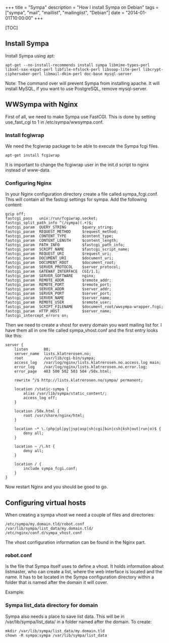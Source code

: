 +++
title = "Sympa"
description = "How I install Sympa on Debian"
tags = ["sympa", "mail", "maillist", "mailinglist", "Debian"]
date = "2014-01-01T10:00:00"
+++

[TOC]

## Install Sympa

Install Sympa using apt:

    
    apt-get --no-install-recommends install sympa libmime-types-perl libxml-sax-expat-perl libfile-nfslock-perl libsoap-lite-perl libcrypt-ciphersaber-perl libmail-dkim-perl doc-base mysql-server

Note: The command over will prevent Sympa from installing apache. It will install MySQL, if you want to use PostgreSQL, remove mysql-server.

## WWSympa with Nginx
First of all, we need to make Sympa use FastCGI. This is done by setting use_fast_cgi to 1 in /etc/sympa/wwsympa.conf.

### Install fcgiwrap
We need the fcgiwrap package to be able to execute the Sympa fcgi files.

    
    apt-get install fcgiwrap

It is important to change the fcgiwrap user in the init.d script to nginx instead of www-data.

### Configuring Nginx

In your Nginx configuration directory create a file called sympa_fcgi.conf. This will contain all the fastcgi settings for sympa. Add the following content:

    
    gzip off;
    fastcgi_pass   unix:/run/fcgiwrap.socket;
    fastcgi_split_path_info ^(/sympa)(.+)$;
    fastcgi_param  QUERY_STRING       $query_string;
    fastcgi_param  REQUEST_METHOD     $request_method;
    fastcgi_param  CONTENT_TYPE       $content_type;
    fastcgi_param  CONTENT_LENGTH     $content_length;
    fastcgi_param  PATH_INFO          $fastcgi_path_info;
    fastcgi_param  SCRIPT_NAME        $fastcgi_script_name;
    fastcgi_param  REQUEST_URI        $request_uri;
    fastcgi_param  DOCUMENT_URI       $document_uri;
    fastcgi_param  DOCUMENT_ROOT      $document_root;
    fastcgi_param  SERVER_PROTOCOL    $server_protocol;
    fastcgi_param  GATEWAY_INTERFACE  CGI/1.1;
    fastcgi_param  SERVER_SOFTWARE    nginx;
    fastcgi_param  REMOTE_ADDR        $remote_addr;
    fastcgi_param  REMOTE_PORT        $remote_port;
    fastcgi_param  SERVER_ADDR        $server_addr;
    fastcgi_param  SERVER_PORT        $server_port;
    fastcgi_param  SERVER_NAME        $server_name;
    fastcgi_param  REMOTE_USER        $remote_user;
    fastcgi_param  SCRIPT_FILENAME    $document_root/wwsympa-wrapper.fcgi;
    fastcgi_param  HTTP_HOST          $server_name;
    fastcgi_intercept_errors on;

Then we need to create a vhost for every domain you want mailing list for. I have them all in one file called sympa_vhost.conf and the first entry looks like this:

    
    server {
        listen       80;
        server_name  lists.klatrerosen.no;
        root         /usr/lib/cgi-bin/sympa;
        access_log   /var/log/nginx/lists.klatrerosen.no.access.log main;
        error_log    /var/log/nginx/lists.klatrerosen.no.error.log;
        error_page   403 500 502 503 504 /50x.html;

        rewrite ^/$ http://lists.klatrerosen.no/sympa/ permanent;

        location /static-sympa {
            alias /var/lib/sympa/static_content/;
            access_log off;
        }

        location /50x.html {
            root /usr/share/nginx/html;
        }

        location ~* \.(php|pl|py|jsp|asp|sh|cgi|bin|csh|ksh|out|run|o)$ {
            deny all;
        }

        location ~ /\.ht {
            deny all;
        }

        location / {
            include sympa_fcgi.conf;
        }
    }

Now restart Nginx and you should be good to go.


## Configuring virtual hosts
When creating a sympa vhost we need a couple of files and directories:

    
    /etc/sympa/my.domain.tld/robot.conf
    /var/lib/sympa/list_data/my.domain.tld/
    /etc/nginx/conf.d/sympa_vhost.conf

The vhost configuration information can be found in the Nginx part.

### robot.conf
Is the file that Sympa itself uses to define a vhost. It holds information about listmaster, who can create a list, where the web interface is located and the name. It has to be located in the Sympa configuration directory within a folder that is named after the domain it will cover.

Example:

    

### Sympa list_data directory for domain
Sympa also needs a place to save list data. This will be in /var/lib/sympa/list_data/ in a folder named after the domain. To create:

    
    mkdir /var/lib/sympa/list_data/my.domain.tld
    chown -R sympa:sympa /var/lib/sympa/list_data
